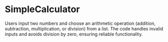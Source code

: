 # SimpleCalculator
Users input two numbers and choose an arithmetic operation (addition, subtraction, multiplication, or division) from a list. The code handles invalid inputs and avoids division by zero, ensuring reliable functionality.
